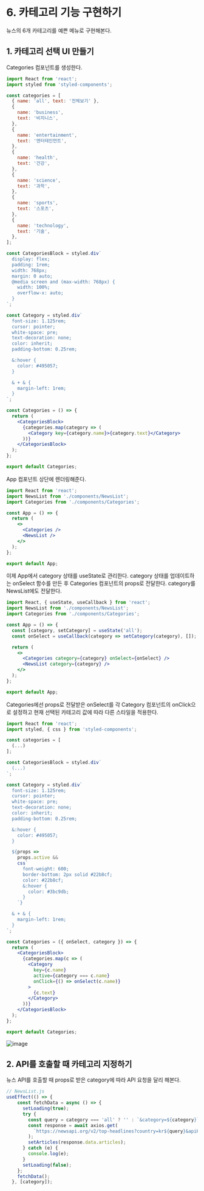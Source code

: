 # 6. 카테고리 기능 구현하기

뉴스의 6개 카테고리를 예쁜 메뉴로 구현해본다.

## 1. 카테고리 선택 UI 만들기

Categories 컴포넌트를 생성한다.

```jsx
import React from 'react';
import styled from 'styled-components';

const categories = [
  { name: 'all', text: '전체보기' },
  {
    name: 'business',
    text: '비지니스',
  },
  {
    name: 'entertainment',
    text: '엔터테인먼트',
  },
  {
    name: 'health',
    text: '건강',
  },
  {
    name: 'science',
    text: '과학',
  },
  {
    name: 'sports',
    text: '스포츠',
  },
  {
    name: 'technology',
    text: '기술',
  },
];

const CategoriesBlock = styled.div`
  display: flex;
  padding: 1rem;
  width: 768px;
  margin: 0 auto;
  @media screen and (max-width: 768px) {
    width: 100%;
    overflow-x: auto;
  }
`;

const Category = styled.div`
  font-size: 1.125rem;
  cursor: pointer;
  white-space: pre;
  text-decoration: none;
  color: inherit;
  padding-bottom: 0.25rem;

  &:hover {
    color: #495057;
  }

  & + & {
    margin-left: 1rem;
  }
`;

const Categories = () => {
  return (
    <CategoriesBlock>
      {categories.map(category => (
        <Category key={category.name}>{category.text}</Category>
      ))}
    </CategoriesBlock>
  );
};

export default Categories;
```

App 컴포넌트 상단에 렌더링해준다.

```jsx
import React from 'react';
import NewsList from './components/NewsList';
import Categories from './components/Categories';

const App = () => {
  return (
    <>
      <Categories />
      <NewsList />
    </>
  );
};

export default App;
```

이제 App에서 category 상태를 useState로 관리한다. category 상태를 업데이트하는 onSelect 함수를 만든 후 Categories 컴포넌트의 props로 전달한다. category를 NewsList에도 전달한다.

```jsx
import React, { useState, useCallback } from 'react';
import NewsList from './components/NewsList';
import Categories from './components/Categories';

const App = () => {
  const [category, setCategory] = useState('all');
  const onSelect = useCallback(category => setCategory(category), []);

  return (
    <>
      <Categories category={category} onSelect={onSelect} />
      <NewsList category={category} />
    </>
  );
};

export default App;
```

Categories에선 props로 전달받은 onSelect를 각 Category 컴포넌트의 onClick으로 설정하고 현재 선택된 카테고리 값에 따라 다른 스타일을 적용한다.

```jsx
import React from 'react';
import styled, { css } from 'styled-components';

const categories = [
  (...)
];

const CategoriesBlock = styled.div`
  (...)
`;

const Category = styled.div`
  font-size: 1.125rem;
  cursor: pointer;
  white-space: pre;
  text-decoration: none;
  color: inherit;
  padding-bottom: 0.25rem;

  &:hover {
    color: #495057;
  }

  ${props =>
    props.active &&
    css`
      font-weight: 600;
      border-bottom: 2px solid #22b8cf;
      color: #22b8cf;
      &:hover {
        color: #3bc9db;
      }
    `}

  & + & {
    margin-left: 1rem;
  }
`;

const Categories = ({ onSelect, category }) => {
  return (
    <CategoriesBlock>
      {categories.map(c => (
        <Category
          key={c.name}
          active={category === c.name}
          onClick={() => onSelect(c.name)}
        >
          {c.text}
        </Category>
      ))}
    </CategoriesBlock>
  );
};

export default Categories;
```

![image](https://user-images.githubusercontent.com/48080762/71973992-b515ca80-3253-11ea-8d64-0f3a150cb5b2.png)

## 2. API를 호출할 때 카테고리 지정하기

뉴스 API를 호출할 때 props로 받은 category에 따라 API 요청을 달리 해본다.

```jsx
// NewsList.js
useEffect(() => {
    const fetchData = async () => {
      setLoading(true);
      try {
        const query = category === 'all' ? '' : `&category=${category}`;
        const response = await axios.get(
          `https://newsapi.org/v2/top-headlines?country=kr${query}&apiKey=e05f9c2712f146388566ff822ecc8a44`,
        );
        setArticles(response.data.articles);
      } catch (e) {
        console.log(e);
      }
      setLoading(false);
    };
    fetchData();
  }, [category]);
```

